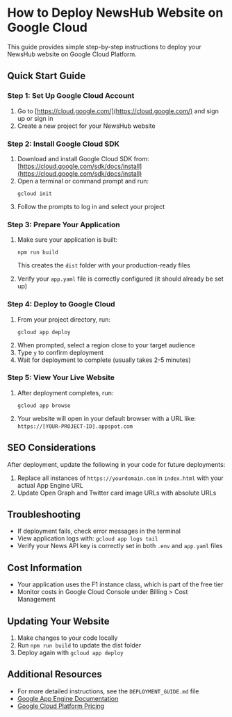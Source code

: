 # How to Deploy NewsHub Website on Google Cloud

This guide provides simple step-by-step instructions to deploy your NewsHub website on Google Cloud Platform.

## Quick Start Guide

### Step 1: Set Up Google Cloud Account

1. Go to [https://cloud.google.com/](https://cloud.google.com/) and sign up or sign in
2. Create a new project for your NewsHub website

### Step 2: Install Google Cloud SDK

1. Download and install Google Cloud SDK from: [https://cloud.google.com/sdk/docs/install](https://cloud.google.com/sdk/docs/install)
2. Open a terminal or command prompt and run:
   ```
   gcloud init
   ```
3. Follow the prompts to log in and select your project

### Step 3: Prepare Your Application

1. Make sure your application is built:
   ```
   npm run build
   ```
   This creates the `dist` folder with your production-ready files

2. Verify your `app.yaml` file is correctly configured (it should already be set up)

### Step 4: Deploy to Google Cloud

1. From your project directory, run:
   ```
   gcloud app deploy
   ```
2. When prompted, select a region close to your target audience
3. Type `y` to confirm deployment
4. Wait for deployment to complete (usually takes 2-5 minutes)

### Step 5: View Your Live Website

1. After deployment completes, run:
   ```
   gcloud app browse
   ```
2. Your website will open in your default browser with a URL like: `https://[YOUR-PROJECT-ID].appspot.com`

## SEO Considerations

After deployment, update the following in your code for future deployments:

1. Replace all instances of `https://yourdomain.com` in `index.html` with your actual App Engine URL
2. Update Open Graph and Twitter card image URLs with absolute URLs

## Troubleshooting

- If deployment fails, check error messages in the terminal
- View application logs with: `gcloud app logs tail`
- Verify your News API key is correctly set in both `.env` and `app.yaml` files

## Cost Information

- Your application uses the F1 instance class, which is part of the free tier
- Monitor costs in Google Cloud Console under Billing > Cost Management

## Updating Your Website

1. Make changes to your code locally
2. Run `npm run build` to update the dist folder
3. Deploy again with `gcloud app deploy`

## Additional Resources

- For more detailed instructions, see the `DEPLOYMENT_GUIDE.md` file
- [Google App Engine Documentation](https://cloud.google.com/appengine/docs)
- [Google Cloud Platform Pricing](https://cloud.google.com/pricing)